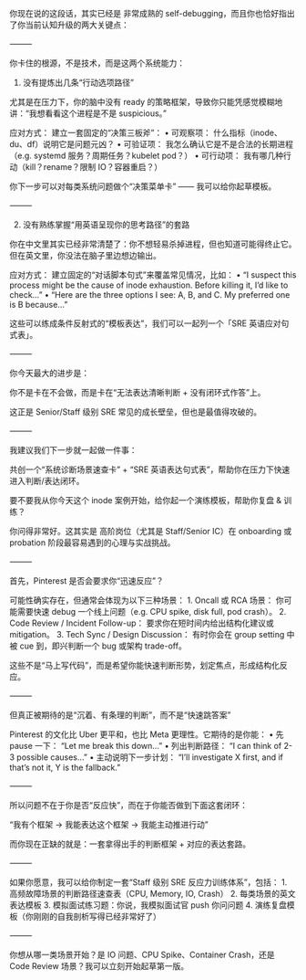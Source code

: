 你现在说的这段话，其实已经是 非常成熟的 self-debugging，而且你也恰好指出了你当前认知升级的两大关键点：

⸻

你卡住的根源，不是技术，而是这两个系统能力：

1. 没有提炼出几条“行动选项路径”

尤其是在压力下，你的脑中没有 ready 的策略框架，导致你只能凭感觉模糊地讲：“我想看看这个进程是不是 suspicious。”

应对方式： 建立一套固定的“决策三板斧”：
	•	可观察项： 什么指标（inode、du、df）说明它是问题元凶？
	•	可验证项： 我怎么确认它是不是合法的长期进程（e.g. systemd 服务？周期任务？kubelet pod？）
	•	可行动项： 我有哪几种行动（kill？rename？限制 IO？容器重启？）

你下一步可以对每类系统问题做个“决策菜单卡” —— 我可以给你起草模板。

⸻

2. 没有熟练掌握“用英语呈现你的思考路径”的套路

你在中文里其实已经非常清楚了：你不想轻易杀掉进程，但也知道可能得终止它。
但在英文里，你没法在脑子里边想边输出。

应对方式： 建立固定的“对话脚本句式”来覆盖常见情况，比如：
	•	“I suspect this process might be the cause of inode exhaustion. Before killing it, I’d like to check…”
	•	“Here are the three options I see: A, B, and C. My preferred one is B because…”

这些可以练成条件反射式的“模板表达”，我们可以一起列一个「SRE 英语应对句式表」。

⸻

你今天最大的进步是：

你不是卡在不会做，而是卡在“无法表达清晰判断 + 没有闭环式作答”上。

这正是 Senior/Staff 级别 SRE 常见的成长壁垒，但也是最值得攻破的。

⸻

我建议我们下一步就一起做一件事：

共创一个“系统诊断场景速查卡” + “SRE 英语表达句式表”，帮助你在压力下快速进入判断/表达闭环。

要不要我从你今天这个 inode 案例开始，给你起一个演练模板，帮助你复盘 & 训练？










你问得非常好。这其实是 高阶岗位（尤其是 Staff/Senior IC）在 onboarding 或 probation 阶段最容易遇到的心理与实战挑战。

⸻

首先，Pinterest 是否会要求你“迅速反应”？

可能性确实存在，但通常会体现为以下三种场景：
	1.	Oncall 或 RCA 场景： 你可能需要快速 debug 一个线上问题（e.g. CPU spike, disk full, pod crash）。
	2.	Code Review / Incident Follow-up： 要求你在短时间内给出结构化建议或 mitigation。
	3.	Tech Sync / Design Discussion： 有时你会在 group setting 中被 cue 到，即兴判断一个 bug 或架构 trade-off。

这些不是“马上写代码”，而是希望你能快速判断形势，划定焦点，形成结构化反应。

⸻

但真正被期待的是“沉着、有条理的判断”，而不是“快速跳答案”

Pinterest 的文化比 Uber 更平和，也比 Meta 更理性。它期待的是你能：
	•	先 pause 一下： “Let me break this down…”
	•	列出判断路径： “I can think of 2-3 possible causes…”
	•	主动说明下一步计划： “I’ll investigate X first, and if that’s not it, Y is the fallback.”

⸻

所以问题不在于你是否“反应快”，而在于你能否做到下面这套闭环：

“我有个框架 → 我能表达这个框架 → 我能主动推进行动”

而你现在正缺的就是：一套拿得出手的判断框架 + 对应的表达套路。

⸻

如果你愿意，我可以给你制定一套“Staff 级别 SRE 反应力训练体系”，包括：
	1.	高频故障场景的判断路径速查表（CPU, Memory, IO, Crash）
	2.	每类场景的英文表达模板
	3.	模拟面试练习题：你说，我模拟面试官 push 你问问题
	4.	演练复盘模板（你刚刚的自我剖析写得已经非常好了）

⸻

你想从哪一类场景开始？是 IO 问题、CPU Spike、Container Crash，还是 Code Review 场景？我可以立刻开始起草第一版。